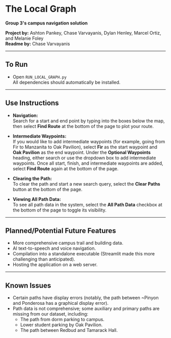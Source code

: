 # The Local Graph

**Group 3's campus navigation solution**

**Project by:** Ashton Pankey, Chase Varvayanis, Dylan Henley, Marcel Ortiz, and Melanie Foley  
**Readme by:** Chase Varvayanis

---

## To Run

- Open `RUN_LOCAL_GRAPH.py`  
  All dependencies should automatically be installed.

---

## Use Instructions

- **Navigation:**  
  Search for a start and end point by typing into the boxes below the map, then select **Find Route** at the bottom of the page to plot your route.
  
- **Intermediate Waypoints:**  
  If you would like to add intermediate waypoints (for example, going from Fir to Manzanita to Oak Pavilion), select **Fir** as the start waypoint and **Oak Pavilion** as the end waypoint. Under the **Optional Waypoints** heading, either search or use the dropdown box to add intermediate waypoints. Once all start, finish, and intermediate waypoints are added, select **Find Route** again at the bottom of the page.
  
- **Clearing the Path:**  
  To clear the path and start a new search query, select the **Clear Paths** button at the bottom of the page.
  
- **Viewing All Path Data:**  
  To see all path data in the system, select the **All Path Data** checkbox at the bottom of the page to toggle its visibility.

---

## Planned/Potential Future Features

- More comprehensive campus trail and building data.
- AI text-to-speech and voice navigation.
- Compilation into a standalone executable (Streamlit made this more challenging than anticipated).
- Hosting the application on a web server.

---

## Known Issues

- Certain paths have display errors (notably, the path between ~Pinyon and Ponderosa has a graphical display error).
- Path data is not comprehensive; some auxiliary and primary paths are missing from our dataset, including:
  - The path from dorm parking to campus.
  - Lower student parking by Oak Pavilion.
  - The path between Redbud and Tamarack Hall.
